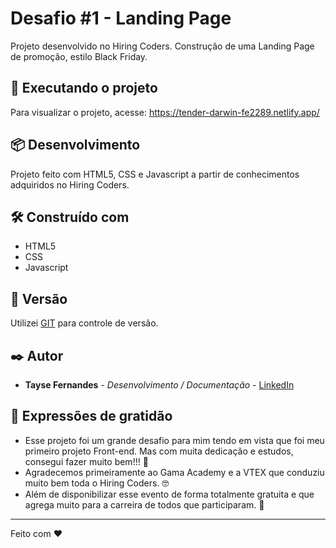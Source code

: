 # Desafio #1 - Landing Page

Projeto desenvolvido no Hiring Coders. Construção de uma Landing Page de promoção, estilo Black Friday.

## 🚀 Executando o projeto

Para visualizar o projeto, acesse: https://tender-darwin-fe2289.netlify.app/

## 📦 Desenvolvimento

Projeto feito com HTML5, CSS e Javascript a partir de conhecimentos adquiridos no Hiring Coders.

## 🛠️ Construído com

* HTML5
* CSS
* Javascript

## 📌 Versão

Utilizei [GIT](https://git-scm.com/) para controle de versão. 

## ✒️ Autor

* **Tayse Fernandes** - *Desenvolvimento / Documentação* - [LinkedIn](https://www.linkedin.com/in/tayse-alves/)


## 🎁 Expressões de gratidão

* Esse projeto foi um grande desafio para mim tendo em vista que foi meu primeiro projeto Front-end. Mas com muita dedicação e estudos, consegui fazer muito bem!!! 📢
* Agradecemos primeiramente ao Gama Academy e a VTEX que conduziu muito bem toda o Hiring Coders. 🤓
* Além de disponibilizar esse evento de forma totalmente gratuita e que agrega muito para a carreira de todos que participaram. 🥳


---
Feito com ❤️
